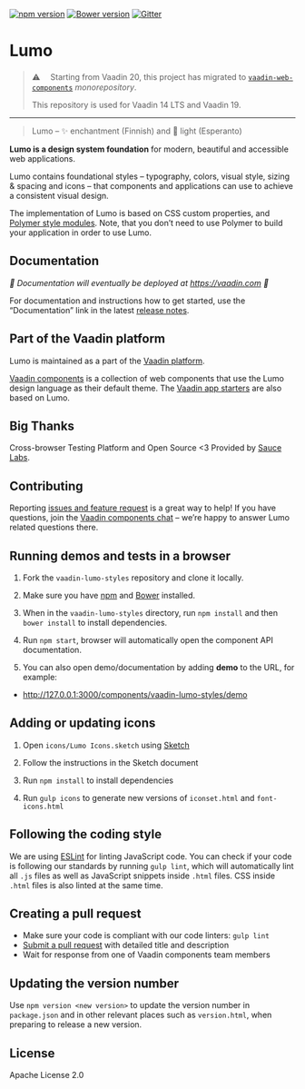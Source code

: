 [![npm version](https://badgen.net/npm/v/@vaadin/vaadin-lumo-styles)](https://www.npmjs.com/package/@vaadin/vaadin-lumo-styles)
[![Bower version](https://badgen.net/github/release/vaadin/vaadin-lumo-styles)](https://github.com/vaadin/vaadin-lumo-styles/releases)
[![Gitter](https://badges.gitter.im/Join%20Chat.svg)](https://gitter.im/vaadin/web-components?utm_source=badge&utm_medium=badge&utm_campaign=pr-badge)


# Lumo

> ⚠️ 　Starting from Vaadin 20, this project has migrated to [`vaadin-web-components`](https://github.com/vaadin/vaadin-web-components/tree/master/packages/vaadin-lumo-styles) *monorepository*.
>
> This repository is used for Vaadin 14 LTS and Vaadin 19.

---

> Lumo – ✨ enchantment (Finnish) and 🔆 light (Esperanto)

**Lumo is a design system foundation** for modern, beautiful and accessible web applications.

Lumo contains foundational styles – typography, colors, visual style, sizing & spacing and icons – that components and applications can use to achieve a consistent visual design.

The implementation of Lumo is based on CSS custom properties, and [Polymer style modules](https://www.polymer-project.org/2.0/docs/devguide/style-shadow-dom#style-modules). Note, that you don’t need to use Polymer to build your application in order to use Lumo.

## Documentation

*🚧 Documentation will eventually be deployed at https://vaadin.com 🚧*

For documentation and instructions how to get started, use the “Documentation” link in the latest [release notes](https://github.com/vaadin/vaadin-lumo-styles/releases).


## Part of the Vaadin platform

Lumo is maintained as a part of the [Vaadin platform](https://vaadin.com/).

[Vaadin components](https://vaadin.com/components) is a collection of web components that use the Lumo design language as their default theme. The [Vaadin app starters](https://vaadin.com/start) are also based on Lumo.


## Big Thanks

Cross-browser Testing Platform and Open Source <3 Provided by [Sauce Labs](https://saucelabs.com).


## Contributing

Reporting [issues and feature request](https://github.com/vaadin/vaadin-lumo-styles/issues/new) is a great way to help! If you have questions, join the [Vaadin components chat](https://gitter.im/vaadin/vaadin-core-elements) – we’re happy to answer Lumo related questions there.


## Running demos and tests in a browser

1. Fork the `vaadin-lumo-styles` repository and clone it locally.

1. Make sure you have [npm](https://www.npmjs.com/) and [Bower](https://bower.io) installed.

1. When in the `vaadin-lumo-styles` directory, run `npm install` and then `bower install` to install dependencies.

1. Run `npm start`, browser will automatically open the component API documentation.

1. You can also open demo/documentation by adding **demo** to the URL, for example:

  - http://127.0.0.1:3000/components/vaadin-lumo-styles/demo


## Adding or updating icons

1. Open `icons/Lumo Icons.sketch` using [Sketch](https://sketchapp.com)

1. Follow the instructions in the Sketch document

1. Run `npm install` to install dependencies

1. Run `gulp icons` to generate new versions of `iconset.html` and `font-icons.html`


## Following the coding style

We are using [ESLint](http://eslint.org/) for linting JavaScript code. You can check if your code is following our standards by running `gulp lint`, which will automatically lint all `.js` files as well as JavaScript snippets inside `.html` files. CSS inside `.html` files is also linted at the same time.


## Creating a pull request

  - Make sure your code is compliant with our code linters: `gulp lint`
  - [Submit a pull request](https://www.digitalocean.com/community/tutorials/how-to-create-a-pull-request-on-github) with detailed title and description
  - Wait for response from one of Vaadin components team members


## Updating the version number
Use `npm version <new version>` to update the version number in `package.json` and in other relevant places such as `version.html`, when preparing to release a new version.


## License

Apache License 2.0
